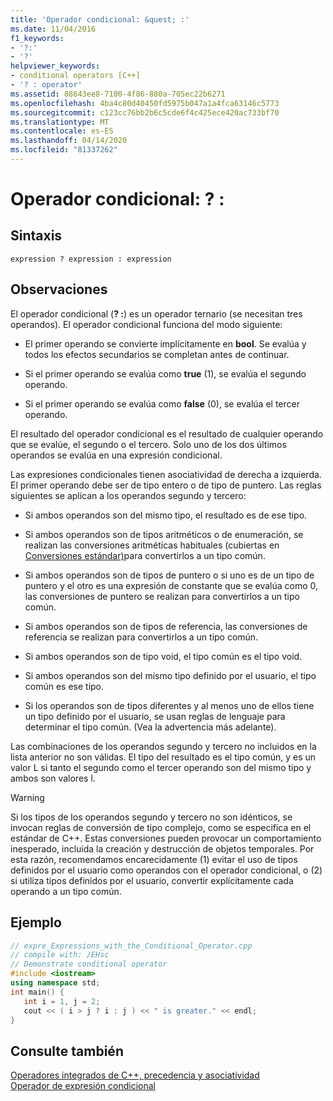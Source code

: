 ```yaml
---
title: 'Operador condicional: &quest; :'
ms.date: 11/04/2016
f1_keywords:
- '?:'
- '?'
helpviewer_keywords:
- conditional operators [C++]
- '? : operator'
ms.assetid: 88643ee8-7100-4f86-880a-705ec22b6271
ms.openlocfilehash: 4ba4c80d40450fd5975b047a1a4fca63146c5773
ms.sourcegitcommit: c123cc76bb2b6c5cde6f4c425ece420ac733bf70
ms.translationtype: MT
ms.contentlocale: es-ES
ms.lasthandoff: 04/14/2020
ms.locfileid: "81337262"
---
```

# <a name="conditional-operator-quest-"></a>Operador condicional: &quest; :

## <a name="syntax"></a>Sintaxis

```
expression ? expression : expression
```

## <a name="remarks"></a>Observaciones

El operador condicional (**? :**) es un operador ternario (se necesitan tres operandos). El operador condicional funciona del modo siguiente:

- El primer operando se convierte implícitamente en **bool**. Se evalúa y todos los efectos secundarios se completan antes de continuar.

- Si el primer operando se evalúa como **true** (1), se evalúa el segundo operando.

- Si el primer operando se evalúa como **false** (0), se evalúa el tercer operando.

El resultado del operador condicional es el resultado de cualquier operando que se evalúe, el segundo o el tercero. Solo uno de los dos últimos operandos se evalúa en una expresión condicional.

Las expresiones condicionales tienen asociatividad de derecha a izquierda. El primer operando debe ser de tipo entero o de tipo de puntero. Las reglas siguientes se aplican a los operandos segundo y tercero:

- Si ambos operandos son del mismo tipo, el resultado es de ese tipo.

- Si ambos operandos son de tipos aritméticos o de enumeración, se realizan las conversiones aritméticas habituales (cubiertas en [Conversiones estándar)](standard-conversions.md)para convertirlos a un tipo común.

- Si ambos operandos son de tipos de puntero o si uno es de un tipo de puntero y el otro es una expresión de constante que se evalúa como 0, las conversiones de puntero se realizan para convertirlos a un tipo común.

- Si ambos operandos son de tipos de referencia, las conversiones de referencia se realizan para convertirlos a un tipo común.

- Si ambos operandos son de tipo void, el tipo común es el tipo void.

- Si ambos operandos son del mismo tipo definido por el usuario, el tipo común es ese tipo.

- Si los operandos son de tipos diferentes y al menos uno de ellos tiene un tipo definido por el usuario, se usan reglas de lenguaje para determinar el tipo común. (Vea la advertencia más adelante).

Las combinaciones de los operandos segundo y tercero no incluidos en la lista anterior no son válidas. El tipo del resultado es el tipo común, y es un valor L si tanto el segundo como el tercer operando son del mismo tipo y ambos son valores l.

> [!WARNING]
> Si los tipos de los operandos segundo y tercero no son idénticos, se invocan reglas de conversión de tipo complejo, como se especifica en el estándar de C++. Estas conversiones pueden provocar un comportamiento inesperado, incluida la creación y destrucción de objetos temporales. Por esta razón, recomendamos encarecidamente (1) evitar el uso de tipos definidos por el usuario como operandos con el operador condicional, o (2) si utiliza tipos definidos por el usuario, convertir explícitamente cada operando a un tipo común.

## <a name="example"></a>Ejemplo

```cpp
// expre_Expressions_with_the_Conditional_Operator.cpp
// compile with: /EHsc
// Demonstrate conditional operator
#include <iostream>
using namespace std;
int main() {
   int i = 1, j = 2;
   cout << ( i > j ? i : j ) << " is greater." << endl;
}
```

## <a name="see-also"></a>Consulte también

[Operadores integrados de C++, precedencia y asociatividad](../cpp/cpp-built-in-operators-precedence-and-associativity.md)<br/>
[Operador de expresión condicional](../c-language/conditional-expression-operator.md)
